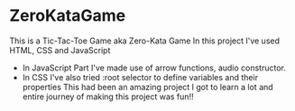 # ZeroKataGame
This is a Tic-Tac-Toe Game aka Zero-Kata Game
In this project I've used HTML, CSS and JavaScript
- In JavaScript Part I've made use of arrow functions, audio constructor.
- In CSS I've also tried :root selector to define variables and their properties
This had been an amazing project I got to learn a lot and entire journey of making this project was fun!!
